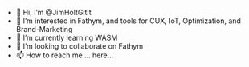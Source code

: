 - 👋 Hi, I’m @JimHoltGitIt
- 👀 I’m interested in Fathym, and tools for CUX, IoT, Optimization, and Brand-Marketing
- 🌱 I’m currently learning WASM
- 💞️ I’m looking to collaborate on Fathym
- 📫 How to reach me ... here...

<!---
JimHoltGitIt/JimHoltGitIt is a ✨ special ✨ repository because its `README.md` (this file) appears on your GitHub profile.
You can click the Preview link to take a look at your changes.
--->
